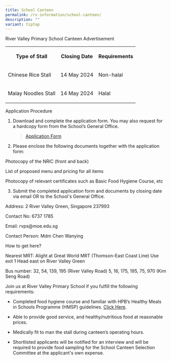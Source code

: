 ```yaml
---
title: School Canteen
permalink: /rv-information/school-canteen/
description: ""
variant: tiptap
---
```

<p>River Valley Primary School Canteen Advertisement</p>
<table>
<tbody>
<tr>
<th rowspan="1" colspan="1">
<p>Type of Stall</p>
</th>
<th rowspan="1" colspan="1">
<p>Closing Date</p>
</th>
<th rowspan="1" colspan="1">
<p>Requirements</p>
</th>
</tr>
<tr>
<td rowspan="1" colspan="1">
<p>Chinese Rice Stall</p>
</td>
<td rowspan="1" colspan="1">
<p>14 May 2024</p>
</td>
<td rowspan="1" colspan="1">
<p>Non-halal</p>
</td>
</tr>
<tr>
<td rowspan="1" colspan="1">
<p>Malay Noodles Stall</p>
</td>
<td rowspan="1" colspan="1">
<p>14 May 2024</p>
</td>
<td rowspan="1" colspan="1">
<p>Halal</p>
</td>
</tr>
</tbody>
</table>
<p>Application Procedure</p>
<ol data-tight="true" class="tight">
<li>
<p>Download and complete the application form. You may also request for a
hardcopy form from the School’s General Office.</p>
<p></p>
<blockquote>
<p><a href="/files/school canteen application form.pdf" rel="noopener noreferrer nofollow" target="_blank">Application Form</a>
</p>
</blockquote>
<p></p>
</li>
<li>
<p>Please enclose the following documents together with the application form:</p>
</li>
</ol>
<p>Photocopy of the NRIC (front and back)</p>
<p>List of proposed menu and pricing for all items</p>
<p>Photocopy of relevant certificates such as Basic Food Hygiene Course,
etc</p>
<ol start="3" data-tight="true" class="tight">
<li>
<p>Submit the completed application form and documents by closing date via
email OR to the School's General Office.</p>
</li>
</ol>
<p>Address: 2 River Valley Green, Singapore 237993</p>
<p>Contact No: 6737 1785</p>
<p>Email: rvps@moe.edu.sg</p>
<p>Contact Person: Mdm Chen Wanying</p>
<p></p>
<p>How to get here?</p>
<p>Nearest MRT: Alight at Great World MRT (Thomson-East Coast Line) Use exit
1 Head east on River Valley Green</p>
<p>Bus number: 32, 54, 139, 195 (River Valley Road) 5, 16, 175, 195, 75,
970 (Kim Seng Road)</p>
<p></p>
<p>Join us at River Valley Primary School if you fulfill the following requirements:</p>
<ul data-tight="true" class="tight">
<li>
<p>Completed food hygiene course and familiar with HPB’s Healthy Meals in
Schools Programme (HMSP) guidelines. <a href="https://www.hpb.gov.sg/schools/school-programmes/healthy-meals-in-schools-programme" rel="noopener noreferrer nofollow" target="_blank">Click Here</a>.</p>
</li>
<li>
<p>Able to provide good service, and healthy/nutritious food at reasonable
prices.</p>
</li>
<li>
<p>Medically fit to man the stall during canteen’s operating hours.</p>
</li>
<li>
<p>Shortlisted applicants will be notified for an interview and will be required
to provide food sampling for the School Canteen Selection Committee at
the applicant's own expense.</p>
</li>
</ul>
<p></p>